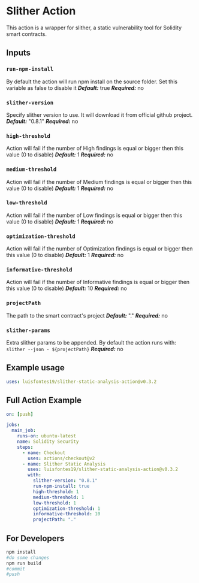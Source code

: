 # Slither Action

This action is a wrapper for slither, a static vulnerability tool for Solidity smart contracts.

## Inputs

### `run-npm-install`

By default the action will run npm install on the source folder. Set this variable as false to disable it
**_Default:_** true
**_Required:_** no

### `slither-version`

Specify slither version to use. It will download it from official github project.
**_Default:_** "0.8.1"
**_Required:_** no

### `high-threshold`

Action will fail if the number of High findings is equal or bigger then this value (0 to disable)
**_Default:_** 1
**_Required:_** no

### `medium-threshold`

Action will fail if the number of Medium findings is equal or bigger then this value (0 to disable)
**_Default:_** 1
**_Required:_** no

### `low-threshold`

Action will fail if the number of Low findings is equal or bigger then this value (0 to disable)
**_Default:_** 1
**_Required:_** no

### `optimization-threshold`

Action will fail if the number of Optimization findings is equal or bigger then this value (0 to disable)
**_Default:_** 1
**_Required:_** no

### `informative-threshold`

Action will fail if the number of Informative findings is equal or bigger then this value (0 to disable)
**_Default:_** 10
**_Required:_** no

### `projectPath`

The path to the smart contract's project
**_Default:_** "."
**_Required:_** no

### `slither-params`

Extra slither params to be appended. By default the action runs with: `slither --json - ${projectPath}`
**_Required:_** no

## Example usage

```yaml
uses: luisfontes19/slither-static-analysis-action@v0.3.2
```

## Full Action Example

```yaml
on: [push]

jobs:
  main_job:
    runs-on: ubuntu-latest
    name: Solidity Security
    steps:
      - name: Checkout
        uses: actions/checkout@v2
      - name: Slither Static Analysis
        uses: luisfontes19/slither-static-analysis-action@v0.3.2
        with:
          slither-version: "0.8.1"
          run-npm-install: true
          high-threshold: 1
          medium-threshold: 1
          low-threshold: 1
          optimization-threshold: 1
          informative-threshold: 10
          projectPath: "."
```

## For Developers

```bash
npm install
#do some changes
npm run build
#commit
#push
```
